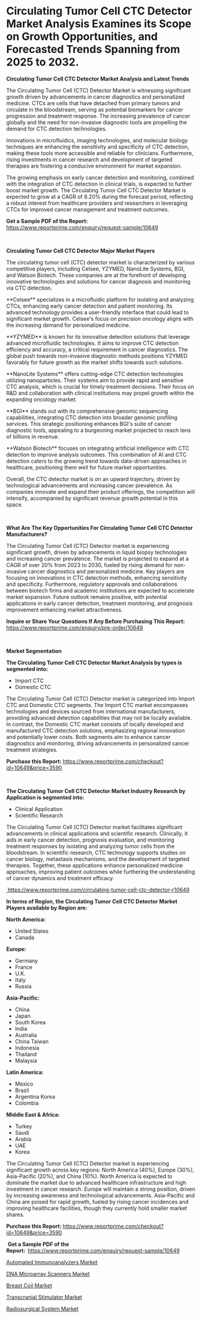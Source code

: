 <p><h1>Circulating Tumor Cell CTC Detector Market Analysis Examines its Scope on Growth Opportunities, and Forecasted Trends Spanning from 2025 to 2032.</h1></p><p><strong>Circulating Tumor Cell CTC Detector Market Analysis and Latest Trends</strong></p>
<p><p>The Circulating Tumor Cell (CTC) Detector Market is witnessing significant growth driven by advancements in cancer diagnostics and personalized medicine. CTCs are cells that have detached from primary tumors and circulate in the bloodstream, serving as potential biomarkers for cancer progression and treatment response. The increasing prevalence of cancer globally and the need for non-invasive diagnostic tools are propelling the demand for CTC detection technologies. </p><p>Innovations in microfluidics, imaging technologies, and molecular biology techniques are enhancing the sensitivity and specificity of CTC detection, making these tools more accessible and reliable for clinicians. Furthermore, rising investments in cancer research and development of targeted therapies are fostering a conducive environment for market expansion. </p><p>The growing emphasis on early cancer detection and monitoring, combined with the integration of CTC detection in clinical trials, is expected to further boost market growth. The Circulating Tumor Cell CTC Detector Market is expected to grow at a CAGR of 8.20% during the forecast period, reflecting a robust interest from healthcare providers and researchers in leveraging CTCs for improved cancer management and treatment outcomes.</p></p>
<p><strong>Get a Sample PDF of the Report:&nbsp;</strong> <a href="https://www.reportprime.com/enquiry/request-sample/10649?utm_campaign=1847&utm_medium=2&utm_source=Github&utm_content=ia&utm_term=20032025&utm_id=circulating-tumor-cell-ctc-detector">https://www.reportprime.com/enquiry/request-sample/10649</a></p>
<p>&nbsp;</p>
<p><strong>Circulating Tumor Cell CTC Detector Major Market Players</strong></p>
<p><p>The circulating tumor cell (CTC) detector market is characterized by various competitive players, including Celsee, YZYMED, NanoLite Systems, BGI, and Watson Biotech. These companies are at the forefront of developing innovative technologies and solutions for cancer diagnosis and monitoring via CTC detection. </p><p>**Celsee** specializes in a microfluidic platform for isolating and analyzing CTCs, enhancing early cancer detection and patient monitoring. Its advanced technology provides a user-friendly interface that could lead to significant market growth. Celsee's focus on precision oncology aligns with the increasing demand for personalized medicine.</p><p>**YZYMED** is known for its innovative detection solutions that leverage advanced microfluidic technologies. It aims to improve CTC detection efficiency and accuracy, a critical requirement in cancer diagnostics. The global push towards non-invasive diagnostic methods positions YZYMED favorably for future growth as the market shifts towards such solutions.</p><p>**NanoLite Systems** offers cutting-edge CTC detection technologies utilizing nanoparticles. Their systems aim to provide rapid and sensitive CTC analysis, which is crucial for timely treatment decisions. Their focus on R&D and collaboration with clinical institutions may propel growth within the expanding oncology market.</p><p>**BGI** stands out with its comprehensive genomic sequencing capabilities, integrating CTC detection into broader genomic profiling services. This strategic positioning enhances BGI's suite of cancer diagnostic tools, appealing to a burgeoning market projected to reach tens of billions in revenue.</p><p>**Watson Biotech** focuses on integrating artificial intelligence with CTC detection to improve analysis outcomes. This combination of AI and CTC detection caters to the growing trend towards data-driven approaches in healthcare, positioning them well for future market opportunities.</p><p>Overall, the CTC detector market is on an upward trajectory, driven by technological advancements and increasing cancer prevalence. As companies innovate and expand their product offerings, the competition will intensify, accompanied by significant revenue growth potential in this space.</p></p>
<p>&nbsp;</p>
<p><strong>What Are The Key Opportunities For Circulating Tumor Cell CTC Detector Manufacturers?</strong></p>
<p><p>The Circulating Tumor Cell (CTC) Detector market is experiencing significant growth, driven by advancements in liquid biopsy technologies and increasing cancer prevalence. The market is projected to expand at a CAGR of over 20% from 2023 to 2030, fueled by rising demand for non-invasive cancer diagnostics and personalized medicine. Key players are focusing on innovations in CTC detection methods, enhancing sensitivity and specificity. Furthermore, regulatory approvals and collaborations between biotech firms and academic institutions are expected to accelerate market expansion. Future outlook remains positive, with potential applications in early cancer detection, treatment monitoring, and prognosis improvement enhancing market attractiveness.</p></p>
<p><strong>Inquire or Share Your Questions If Any Before Purchasing This Report:</strong> <a href="https://www.reportprime.com/enquiry/pre-order/10649?utm_campaign=1847&utm_medium=2&utm_source=Github&utm_content=ia&utm_term=20032025&utm_id=circulating-tumor-cell-ctc-detector">https://www.reportprime.com/enquiry/pre-order/10649</a></p>
<p>&nbsp;</p>
<p><strong>Market Segmentation</strong></p>
<p><strong>The Circulating Tumor Cell CTC Detector Market Analysis by types is segmented into:</strong></p>
<p><ul><li>Import CTC</li><li>Domestic CTC</li></ul></p>
<p><p>The Circulating Tumor Cell (CTC) Detector market is categorized into Import CTC and Domestic CTC segments. The Import CTC market encompasses technologies and devices sourced from international manufacturers, providing advanced detection capabilities that may not be locally available. In contrast, the Domestic CTC market consists of locally developed and manufactured CTC detection solutions, emphasizing regional innovation and potentially lower costs. Both segments aim to enhance cancer diagnostics and monitoring, driving advancements in personalized cancer treatment strategies.</p></p>
<p><strong>Purchase this Report:&nbsp;</strong><a href="https://www.reportprime.com/checkout?id=10649&price=3590&utm_campaign=1847&utm_medium=2&utm_source=Github&utm_content=ia&utm_term=20032025&utm_id=circulating-tumor-cell-ctc-detector">https://www.reportprime.com/checkout?id=10649&price=3590</a></p>
<p>&nbsp;</p>
<p><strong>The Circulating Tumor Cell CTC Detector Market Industry Research by Application is segmented into:</strong></p>
<p><ul><li>Clinical Application</li><li>Scientific Research</li></ul></p>
<p><p>The Circulating Tumor Cell (CTC) Detector market facilitates significant advancements in clinical applications and scientific research. Clinically, it aids in early cancer detection, prognosis evaluation, and monitoring treatment responses by isolating and analyzing tumor cells from the bloodstream. In scientific research, CTC technology supports studies on cancer biology, metastasis mechanisms, and the development of targeted therapies. Together, these applications enhance personalized medicine approaches, improving patient outcomes while furthering the understanding of cancer dynamics and treatment efficacy.</p></p>
<p><a href="https://www.reportprime.com/circulating-tumor-cell-ctc-detector-r10649?utm_campaign=1847&utm_medium=2&utm_source=Github&utm_content=ia&utm_term=20032025&utm_id=circulating-tumor-cell-ctc-detector">&nbsp;https://www.reportprime.com/circulating-tumor-cell-ctc-detector-r10649</a></p>
<p><strong>In terms of Region, the Circulating Tumor Cell CTC Detector Market Players available by Region are:</strong></p>
<p>
    <p> <strong> North America: </strong>
        <ul>
            <li>United States</li>
            <li>Canada</li>
        </ul>
        </p> 
    <p> <strong> Europe: </strong>
        <ul>
            <li>Germany</li>
            <li>France</li>
            <li>U.K.</li>
            <li>Italy</li>
            <li>Russia</li>
        </ul>
        </p> 
    <p> <strong> Asia-Pacific: </strong>
        <ul>
            <li>China</li>
            <li>Japan</li>
            <li>South Korea</li>
            <li>India</li>
            <li>Australia</li>
            <li>China Taiwan</li>
            <li>Indonesia</li>
            <li>Thailand</li>
            <li>Malaysia</li>
        </ul>
        </p> 
    <p> <strong> Latin America: </strong>
        <ul>
            <li>Mexico</li>
            <li>Brazil</li>
            <li>Argentina Korea</li>
            <li>Colombia</li>
        </ul>
        </p> 
    <p> <strong> Middle East & Africa: </strong>
        <ul>
            <li>Turkey</li>
            <li>Saudi</li>
            <li>Arabia</li>
            <li>UAE</li>
            <li>Korea</li>
        </ul>
    </p>
    </p>
<p><p>The Circulating Tumor Cell (CTC) Detector market is experiencing significant growth across key regions: North America (40%), Europe (30%), Asia-Pacific (20%), and China (10%). North America is expected to dominate the market due to advanced healthcare infrastructure and high investment in cancer research. Europe will maintain a strong position, driven by increasing awareness and technological advancements. Asia-Pacific and China are poised for rapid growth, fueled by rising cancer incidences and improving healthcare facilities, though they currently hold smaller market shares.</p></p>
<p><strong>Purchase this Report: </strong><a href="https://www.reportprime.com/checkout?id=10649&price=3590&utm_campaign=1847&utm_medium=2&utm_source=Github&utm_content=ia&utm_term=20032025&utm_id=circulating-tumor-cell-ctc-detector">https://www.reportprime.com/checkout?id=10649&price=3590</a></p>
<p>&nbsp;<strong>Get a Sample PDF of the Report:&nbsp;&nbsp;</strong><a href="https://www.reportprime.com/enquiry/request-sample/10649?utm_campaign=1847&utm_medium=2&utm_source=Github&utm_content=ia&utm_term=20032025&utm_id=circulating-tumor-cell-ctc-detector">https://www.reportprime.com/enquiry/request-sample/10649</a></p>
<p><strong></strong></p>
<p><p><a href="https://github.com/kitkaeberz5z/Market-Research-Report-List-1/blob/main/automated-immunoanalyzers-market.md?utm_campaign=1847&utm_medium=2&utm_source=Github&utm_content=ia&utm_term=20032025&utm_id=circulating-tumor-cell-ctc-detector">Automated Immunoanalyzers Market</a></p><p><a href="https://github.com/olesjaquah/Market-Research-Report-List-1/blob/main/dna-microarray-scanners-market.md?utm_campaign=1847&utm_medium=2&utm_source=Github&utm_content=ia&utm_term=20032025&utm_id=circulating-tumor-cell-ctc-detector">DNA Microarray Scanners Market</a></p><p><a href="https://github.com/edriceakeime/Market-Research-Report-List-1/blob/main/breast-coil-market.md?utm_campaign=1847&utm_medium=2&utm_source=Github&utm_content=ia&utm_term=20032025&utm_id=circulating-tumor-cell-ctc-detector">Breast Coil Market</a></p><p><a href="https://github.com/seppelharjap/Market-Research-Report-List-1/blob/main/transcranial-stimulator-market.md?utm_campaign=1847&utm_medium=2&utm_source=Github&utm_content=ia&utm_term=20032025&utm_id=circulating-tumor-cell-ctc-detector">Transcranial Stimulator Market</a></p><p><a href="https://github.com/snelldimkeod/Market-Research-Report-List-1/blob/main/radiosurgical-system-market.md?utm_campaign=1847&utm_medium=2&utm_source=Github&utm_content=ia&utm_term=20032025&utm_id=circulating-tumor-cell-ctc-detector">Radiosurgical System Market</a></p></p>